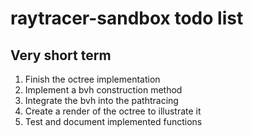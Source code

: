 # raytracer-sandbox todo list

## Very short term

1. Finish the octree implementation
2. Implement a bvh construction method
3. Integrate the bvh into the pathtracing
4. Create a render of the octree to illustrate it
5. Test and document implemented functions
